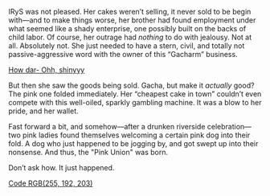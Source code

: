 <!-- title: Pink Union -->

IRyS was not pleased. Her cakes weren’t selling, it never sold to be begin with—and to make things worse, her brother had found employment under what seemed like a shady enterprise, one possibly built on the backs of child labor. Of course, her outrage had *nothing* to do with jealousy. Not at all. Absolutely not. She just needed to have a stern, civil, and totally not passive-aggressive word with the owner of this “Gacharm” business.

[How dar- Ohh, shinyyy](#embed:https://www.youtube.com/live/axlJjQQ_rzU?si=rMRISc9C7Z-8ehKp&t=1241)

But then she saw the goods being sold. Gacha, but make it *actually* good? The pink one folded immediately. Her “cheapest cake in town” couldn’t even compete with this well-oiled, sparkly gambling machine. It was a blow to her pride, and her wallet.

Fast forward a bit, and somehow—after a drunken riverside celebration—two pink ladies found themselves welcoming a certain pink dog into their fold. A dog who just happened to be jogging by, and got swept up into their nonsense. And thus, the "Pink Union" was born.

Don’t ask how. It just happened.

[Code RGB(255, 192, 203)](#embed:https://www.youtube.com/live/axlJjQQ_rzU?si=djInF_uRZINXSskz&t=10660)
